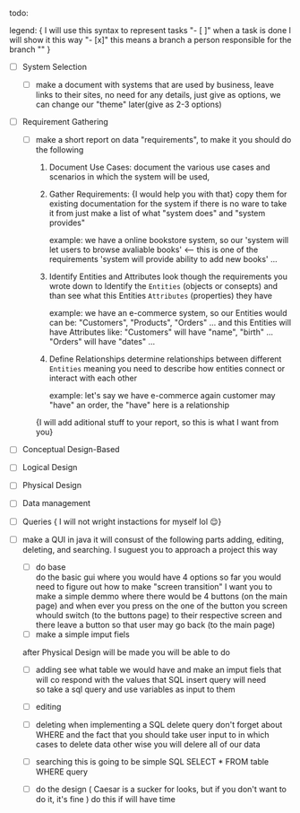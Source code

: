 todo:

legend: 
{
    I will use this syntax to represent tasks "- [ ]"
    when a task is done I will show it this way "- [x]"
    this means a branch a person responsible for the branch "<name>"
}

- [ ] System Selection
    <business>
    - [ ] make a document with systems that are used by business,
        leave links to their sites, no need for any details, just 
        give as options, we can change our "theme" later(give as 2-3 options)

- [ ] Requirement Gathering
    <business>
    - [ ] make a short report on data "requirements", to make it you should do the following
        1. Document Use Cases:
            document the various use cases and scenarios in which the system will be used,

        2. Gather Requirements: {I would help you with that}
            copy them for existing documentation for the system
            if there is no ware to take it from
            just make a list of what "system does" and "system provides"

            example: we have a online bookstore system, so our 
                'system will let users to browse avaliable books' <-- this is one of the requirements
                'system will provide ability to add new books'
                ...
        
        3. Identify Entities and Attributes
            look though the requirements you wrote down 
            to Identify the `Entities` (objects or consepts) 
            and than see what this Entities `Attributes` (properties) they have

            example: we have an e-commerce system, so our
                Entities would can be: "Customers", "Products", "Orders" ...
                and this Entities will have Attributes like:
                "Customers" will have "name", "birth" ...
                "Orders" will  have "dates" ...

        4. Define Relationships
            determine relationships between different `Entities`
            meaning you need to describe how entities connect or interact with each other

            example: let's say we have e-commerce again
                customer may "have" an order, the "have" here is a relationship

        {I will add aditional stuff to your report, so this is what I want from you}

- [ ] Conceptual Design-Based 
    <dbms>
- [ ] Logical Design
    <dbms>
- [ ] Physical Design 
    <dbms>
- [ ] Data management
    <dbms>
- [ ] Queries
    <dbms>
{ I will not wright instactions for myself lol 😌}

- [ ] make a QUI in java
    <programming>
    it will consust of the following parts 
    adding, editing, deleting, and searching.
    I suguest you to approach a project this way
    - [ ] do base  
        do the basic gui where you would have 4 options
        so far you would need to figure out how to make "screen transition"
        I want you to make a simple demmo where there would be 4 buttons (on the main page) and 
        when ever you press on the one of the button you screen whould switch (to the buttons page)
        to their respective screen and there leave a button so that user may go back (to the main page)
    - [ ] make a simple imput fiels
    
    after Physical Design will be made you will be able to do
    - [ ] adding 
        see what table we would have and make an imput fiels
        that will co respond with the values that SQL insert query will need  
        so take a sql query and use variables as input to them
    - [ ] editing
    - [ ] deleting
        when implementing a SQL delete query don't forget about WHERE
        and the fact that you should take user input to in which cases to delete data
        other wise you will delere all of our data
    - [ ] searching
        this is going to be simple SQL SELECT * FROM table WHERE query
    - [ ] do the design ( Caesar is a sucker for looks, but if you don't want to do it, it's fine )
        do this if will have time


